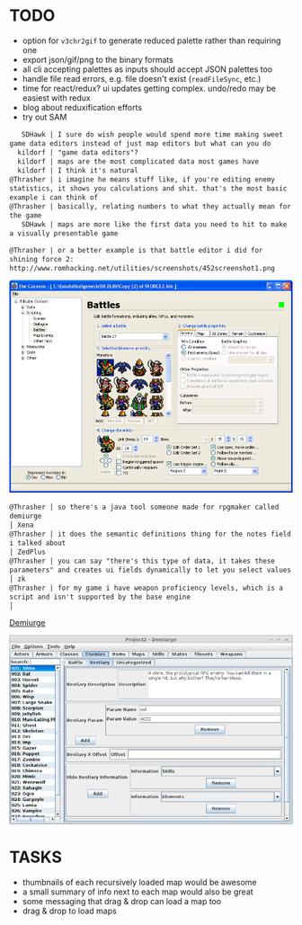 # TODO

- option for `v3chr2gif` to generate reduced palette rather than requiring one
- export json/gif/png to the binary formats
- all cli accepting palettes as inputs should accept JSON palettes too
- handle file read errors, e.g. file doesn't exist (`readFileSync`, etc.)
- time for react/redux? ui updates getting complex. undo/redo may be easiest with redux
- blog about reduxification efforts
- try out SAM

```
   SDHawk | I sure do wish people would spend more time making sweet game data editors instead of just map editors but what can you do
  kildorf | "game data editors"?
  kildorf | maps are the most complicated data most games have
  kildorf | I think it's natural
@Thrasher | i imagine he means stuff like, if you're editing enemy statistics, it shows you calculations and shit. that's the most basic example i can think of
@Thrasher | basically, relating numbers to what they actually mean for the game
   SDHawk | maps are more like the first data you need to hit to make a visually presentable game
```

```
@Thrasher | or a better example is that battle editor i did for shining force 2: http://www.romhacking.net/utilities/screenshots/452screenshot1.png
```

![alt text](/img/inspiration/thrasher-battle-editor-for-shining-force-2.png?raw=true "a screenshot of Thrasher's battle editor for Shining Force 2")

```
@Thrasher | so there's a java tool someone made for rpgmaker called demiurge                                                                                                                                                               │ Xena
@Thrasher | it does the semantic definitions thing for the notes field i talked about                                                                                                                                                      │ ZedPlus
@Thrasher | you can say "there's this type of data, it takes these parameters" and creates ui fields dynamically to let you select values                                                                                                  │ zk
@Thrasher | for my game i have weapon proficiency levels, which is a script and isn't supported by the base engine                                                                                                                         │
```

[Demiurge](http://forums.rpgmakerweb.com/index.php?/topic/40752-demiurge-a-notes-manager-and-extensible-database-updated-to-v11/)

![alt text](/img/inspiration/demiurge-v1.1.png?raw=true "a screenshot of Enelvon's Demiurge for RPGMaker")

# TASKS

- thumbnails of each recursively loaded map would be awesome
- a small summary of info next to each map would also be great
- some messaging that drag & drop can load a map too
- drag & drop to load maps
